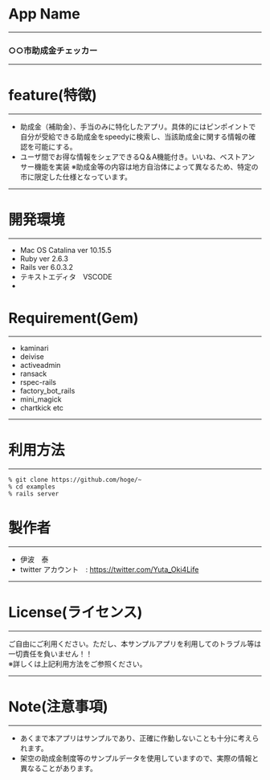 # App Name 
***
### ○○市助成金チェッカー
***
# feature(特徴)
***
- 助成金（補助金）、手当のみに特化したアプリ。具体的にはピンポイントで自分が受給できる助成金をspeedyに検索し、当該助成金に関する情報の確認を可能にする。
- ユーザ間でお得な情報をシェアできるQ＆A機能付き。いいね、ベストアンサー機能を実装
※助成金等の内容は地方自治体によって異なるため、特定の市に限定した仕様となっています。
***

# 開発環境
***
- Mac OS Catalina ver 10.15.5
- Ruby  ver 2.6.3
- Rails ver 6.0.3.2
- テキストエディタ　VSCODE
- 

# Requirement(Gem)
***
- kaminari 
- deivise
- activeadmin
- ransack
- rspec-rails
- factory_bot_rails
- mini_magick
- chartkick     etc

***
# 利用方法
***
~~~
% git clone https://github.com/hoge/~
% cd examples
% rails server
~~~
# 製作者
***
- 伊波　泰
- twitter アカウント　: https://twitter.com/Yuta_Oki4Life
***
# License(ライセンス)
***
ご自由にご利用ください。ただし、本サンプルアプリを利用してのトラブル等は一切責任を負いません！！  
※詳しくは上記利用方法をご参照ください。
***
# Note(注意事項)
***
- あくまで本アプリはサンプルであり、正確に作動しないことも十分に考えられます。
- 架空の助成金制度等のサンプルデータを使用していますので、実際の情報と異なることがあります。


